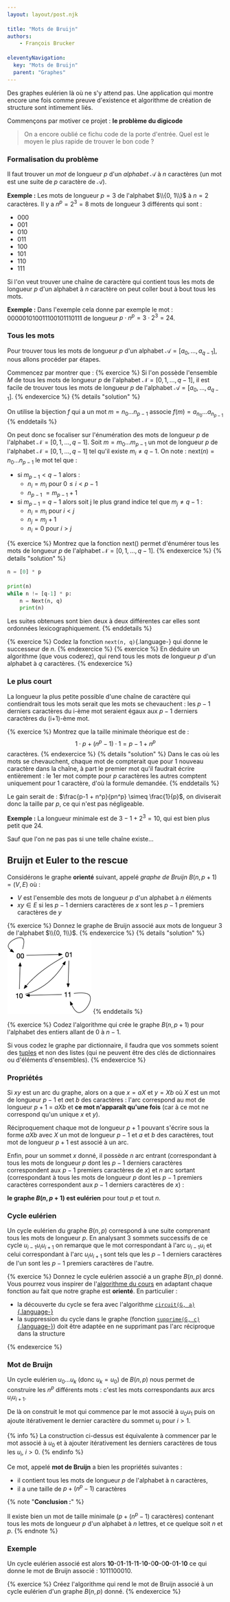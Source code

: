 ```yaml
---
layout: layout/post.njk

title: "Mots de Bruijn"
authors: 
    - François Brucker

eleventyNavigation:
  key: "Mots de Bruijn"
  parent: "Graphes"
---
```


<!-- début résumé -->

Des graphes eulérien là où ne s'y attend pas. Une application qui montre encore une fois comme preuve d'existence et algorithme de création de structure sont intimement liés.

<!-- fin résumé -->

Commençons par motiver ce projet : **le problème du digicode**

> On a encore oublié ce fichu code de la porte d'entrée. Quel est le moyen le plus rapide de trouver le bon code ?

### Formalisation du problème

Il faut trouver un *mot* de longueur $p$ d'un *alphabet* $\mathcal{A}$ à $n$ caractères (un mot est une suite de $p$ caractère de $\mathcal{A}$).

**Exemple :**
Les mots de longueur $p=3$ de l'alphabet $\\{0, 1\\}$ à $n=2$ caractères. Il y a $n^p = 2^3 = 8$ mots de longueur 3 différents qui sont :

* $000$
* $001$
* $010$
* $011$
* $100$
* $101$
* $110$
* $111$

Si l'on veut trouver une chaîne de caractère qui contient tous les mots de longueur $p$ d'un alphabet à $n$ caractère on peut coller bout à bout tous les mots.

**Exemple :**
Dans l'exemple cela donne par exemple le mot : $000001010011100101110111$ de longueur $p \cdot n^p = 3 \cdot 2^3 = 24$.

### Tous les mots

Pour trouver tous les mots de longueur $p$ d'un alphabet $\mathcal{A} = [a_0, \dots, a_{q-1}]$, nous allons procéder par étapes.

Commencez par montrer que :
{% exercice %}
Si l'on possède l'ensemble $M$ de tous les mots de longueur $p$ de l'alphabet $\mathcal{N} = [0, 1, \dots, q-1]$, il est facile de trouver tous les mots de longueur $p$ de l'alphabet $\mathcal{A} = [a_0, \dots, a_{q-1}]$.
{% endexercice %}
{% details "solution" %}

On utilise la bijection $f$ qui a un mot $m=n_0\dots n_{p-1}$ associe $f(m) = a_{n_0}\dots a_{n_{p-1}}$
{% enddetails %}

On peut donc se focaliser sur l'énumération des mots de longueur $p$ de l'alphabet $\mathcal{N} = [0, 1, \dots, q-1]$. Soit $m = m_0\dots m_{p-1}$ un mot de longueur $p$ de l'alphabet $\mathcal{N} = [0, 1, \dots, q-1]$ tel qu'il existe $m_i \neq q-1$. On note : $\mbox{next}(n) = n_0 \dots  {n}_{p-1}$ le mot tel que :

* si $m_{p-1} < q-1$ alors :
  * $n_i = m_i$ pour $0 \leq i < p-1$
  * $n_{p-1}$ $= m_{p-1} + 1$
* si $m_{p-1} = q-1$ alors soit j le plus grand indice tel que $m_j \neq q-1$ :
  * $n_i = m_i$ pour $i < j$
  * $n_j = m_j + 1$
  * $n_i = 0$ pour $i > j$

{% exercice %}
Montrez que la fonction $\mbox{next}()$ permet d'énumérer tous les mots de longueur $p$ de l'alphabet $\mathcal{N} = [0, 1, \dots, q-1]$.
{% endexercice %}
{% details "solution" %}

```python
n = [0] * p

print(n)
while n != [q-1] * p:
    n = Next(n, q)
    print(n)
```

Les suites obtenues sont bien deux à deux différentes car elles sont ordonnées lexicographiquement.
{% enddetails %}

{% exercice %}
Codez la fonction `next(n, q)`{.language-} qui donne le successeur de $n$.
{% endexercice %}
{% exercice %}
En déduire un algorithme (que vous coderez), qui rend tous les mots de longueur $p$ d'un alphabet à $q$ caractères.
{% endexercice %}

### Le plus court

La longueur la plus petite possible d'une chaîne de caractère qui contiendrait tous les mots serait que les mots se chevauchent : les $p-1$ derniers caractères du i-ème mot seraient égaux aux $p-1$ derniers caractères du (i+1)-ème mot.

{% exercice %}
Montrez que la taille minimale théorique est de :
$$
1 \cdot p  + (n^p - 1) \cdot 1 = p - 1 + n^p
$$
caractères.
{% endexercice %}
{% details "solution" %}
Dans le cas où les mots se chevauchent, chaque mot de compterait que pour 1 nouveau caractère dans la chaîne, à part le premier mot qu'il faudrait écrire entièrement : le 1er mot compte pour $p$ caractères les autres comptent uniquement pour 1 caractère, d'où la formule demandée.
{% enddetails %}

Le gain serait de : $\frac{p-1 + n^p}{pn^p} \simeq \frac{1}{p}$, on diviserait donc la taille par $p$, ce qui n'est pas négligeable.

**Exemple :** La longueur minimale est de $3-1 + 2^3 = 10$, qui est bien plus petit que 24.

Sauf que l'on ne pas pas si une telle chaîne existe...

## Bruijn et Euler to the rescue

Considérons le graphe **orienté** suivant, appelé *graphe de Bruijn* $B(n, p+1) = (V, E)$ où :

* $V$ est l'ensemble des mots de longueur $p$ d'un alphabet à $n$ éléments
* $xy \in E$ si les $p-1$ derniers caractères de $x$ sont les $p-1$ premiers caractères de $y$

{% exercice %}
Donnez le graphe de Bruijn associé aux mots de longueur 3 de l'alphabet $\\{0, 1\\}$.
{% endexercice %}
{% details "solution" %}
![graphe de Bruijn](./mot_3_01.png)
{% enddetails %}

{% exercice %}
Codez l'algorithme qui crée le graphe $B(n, p+1)$ pour l'alphabet des entiers allant de 0 à $n-1$.

Si vous codez le graphe par dictionnaire, il faudra que vos sommets soient des [tuples](https://docs.python.org/fr/3/tutorial/datastructures.html#tuples-and-sequences) et non des listes (qui ne peuvent être des clés de dictionnaires ou d'éléments d'ensembles).
{% endexercice %}

### Propriétés

Si $xy$ est un arc du graphe, alors on a que $x = aX$ et $y= Xb$ où $X$ est un mot de longueur $p-1$ et $a$et $b$ des caractères : l'arc correspond au mot de longueur $p + 1$ = $aXb$ et **ce mot n'apparaît qu'une fois** (car à ce mot ne correspond qu'un unique $x$ et $y$).

Réciproquement chaque mot de longueur $p + 1$ pouvant s'écrire sous la forme $aXb$ avec $X$ un mot de longueur $p-1$ et $a$ et $b$ des caractères, tout mot de longueur $p + 1$ est associé à un arc.

Enfin, pour un sommet $x$ donné, il possède $n$ arc entrant (correspondant à tous les mots de longueur $p$ dont les $p-1$ derniers caractères correspondent aux $p-1$ premiers caractères de $x$) et $n$ arc sortant (correspondant à tous les mots de longueur $p$ dont les $p-1$ premiers caractères correspondent aux $p-1$ derniers caractères de $x$) :

**le graphe $B(n, p+1)$ est eulérien** pour tout $p$ et tout $n$.

### Cycle eulérien

Un cycle eulérien du graphe $B(n, p)$ correspond à une suite comprenant tous les mots de longueur $p$. En analysant 3 sommets successifs de ce cycle $u_{i-1}u_iu_{i+1}$ on remarque que le mot correspondant à l'arc $u_{i-1}u_i$ et celui correspondant à l'arc $u_iu_{i+1}$ sont tels
que les $p-1$ derniers caractères de l'un sont les $p-1$ premiers caractères de l'autre.

{% exercice %}
Donnez le cycle eulérien associé a un graphe $B(n, p)$ donné. Vous pourrez vous inspirer de l'[algorithme du cours](../parcours-euleriens#principe-algorithme) en adaptant chaque fonction au fait que notre graphe est **orienté**. En particulier :

* la découverte du cycle se fera avec l'algorithme [`circuit(G, a)`{.language-}](../chemins-cycles-connexite#algo-cycle-oriente)
* la suppression du cycle dans le graphe (fonction [`supprime(G, c)`{.language-}](../parcours-euleriens#fonction-supprime)) doit être adaptée en ne supprimant pas l'arc réciproque dans la structure

{% endexercice %}

### Mot de Bruijn

Un cycle eulérien $u_0\dots u_k$ (donc $u_k = u_0$) de $B(n, p)$ nous permet de construire les $n^p$ différents mots : c'est les mots correspondants aux arcs $u_iu_{i+1}$.

De là on construit le mot qui commence par le mot associé à $u_0u_1$ puis on ajoute itérativement le dernier caractère du sommet $u_i$ pour $i > 1$.

{% info %}
La construction ci-dessus est équivalente à commencer par le mot associé à $u_0$ et à ajouter itérativement les derniers caractères de tous les $u_i$, $i > 0$.
{% endinfo %}

Ce mot, appelé **mot de Bruijn** a bien les propriétés suivantes :

* il contient tous les mots de longueur $p$ de l'alphabet à n caractères,
* il a une taille de $p +(n^p -1)$ caractères

{% note "**Conclusion :**" %}

Il existe bien un mot de taille minimale ($p +(n^p-1)$ caractères) contenant tous les mots de longueur $p$ d'un alphabet à $n$ lettres, et ce quelque soit $n$ et $p$.
{% endnote %}

### Exemple

Un cycle eulérien associé est alors **10**-0**1**-1**1**-1**1**-1**0**-0**0**-0**0**-0**1**-1**0** ce qui donne le mot de Bruijn associé : 1011100010.

{% exercice %}
Créez l'algorithme qui rend le mot de Bruijn associé à un cycle eulérien d'un graphe $B(n, p)$ donné.
{% endexercice %}
